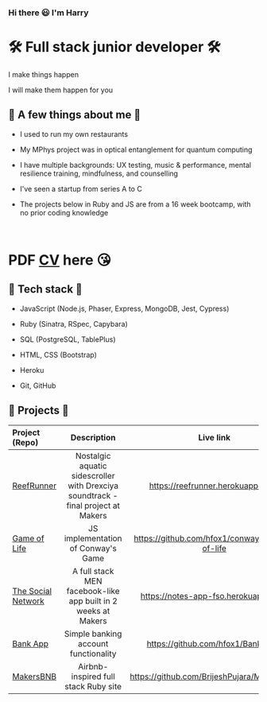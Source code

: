 ### Hi there 😃 I'm Harry


# 🛠 Full stack junior developer 🛠

I make things happen

I will make them happen for you

## 🦑 A few things about me 🦑

- I used to run my own restaurants

- My MPhys project was in optical entanglement for quantum computing

- I have multiple backgrounds: UX testing, music & performance, mental resilience training, mindfulness, and counselling

- I've seen a startup from series A to C

- The projects below in Ruby and JS are from a 16 week bootcamp, with no prior coding knowledge
<br>

#  PDF [CV](https://drive.google.com/file/d/18R1sjmmRuM4eDQfid4FF-SSqUDuzyOGF/view?usp=share_link) here 😘
 

## 💎 Tech stack 💎

- JavaScript (Node.js, Phaser, Express, MongoDB, Jest, Cypress)

- Ruby (Sinatra, RSpec, Capybara)

- SQL (PostgreSQL, TablePlus)

- HTML, CSS (Bootstrap)

- Heroku

- Git, GitHub

## 🔮 Projects 🔮

| Project (Repo)                                                     |                                    Description                                    |                   Live link                   |                                         Technologies |
| :----------------------------------------------------------------- | :-------------------------------------------------------------------------------: | :-------------------------------------------: | ---------------------------------------------------: |
| [ReefRunner](https://github.com/hfox1/ReefRunner)                  | Nostalgic aquatic sidescroller with Drexciya soundtrack - final project at Makers |       https://reefrunner.herokuapp.com/       |                            Node.js, Phaser 3, Heroku |
| [Game of Life](https://github.com/hfox1/conways-game-of-life)      |                        JS implementation of Conway's Game                         | https://github.com/hfox1/conways-game-of-life |                                        Node.js, Jest |
| [The Social Network](https://github.com/jasylwong/full_stack_open) |           A full stack MEN facebook-like app built in 2 weeks at Makers           |     https://notes-app-fso.herokuapp.com/      | Mongoose, Express, Node.js, Handlebars, CSS, Cypress |
| [Bank App](https://github.com/hfox1/Bank-App)                      |                       Simple banking account functionality                        |       https://github.com/hfox1/Bank-App       |                                        Node.js, Jest |
| [MakersBNB](https://github.com/hfox1/Bank-App)                     |                       Airbnb-inspired full stack Ruby site                        |  https://github.com/BrijeshPujara/Makersbnb/  |                  Ruby, Sinatra, PG, RSpec, Bootstrap |
